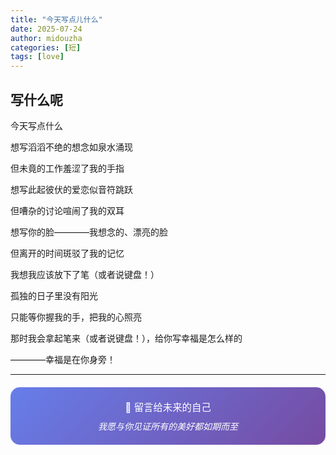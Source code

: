 ```yaml
---
title: "今天写点儿什么"
date: 2025-07-24
author: midouzha
categories: [短]
tags: [love]
---
```


## 写什么呢 

  今天写点什么

  想写滔滔不绝的想念如泉水涌现

  但未竟的工作羞涩了我的手指

  想写此起彼伏的爱恋似音符跳跃

  但嘈杂的讨论喧闹了我的双耳

  想写你的脸————我想念的、漂亮的脸

  但离开的时间斑驳了我的记忆

  我想我应该放下了笔（或者说键盘！）

  孤独的日子里没有阳光

  只能等你握我的手，把我的心照亮

  那时我会拿起笔来（或者说键盘！），给你写幸福是怎么样的

  ————幸福是在你身旁！

---

<div style="text-align: center; padding: 20px; background: linear-gradient(135deg, #667eea 0%, #764ba2 100%); border-radius: 15px; color: white; margin: 20px 0;">
  <p style="margin: 0; font-size: 1.1em;">💌 留言给未来的自己</p>
  <p style="margin: 10px 0 0 0; font-style: italic;">我愿与你见证所有的美好都如期而至</p>
</div>
